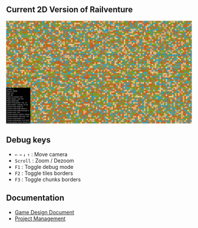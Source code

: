 ## Current 2D Version of Railventure
![Rendu 2D](./documentation/assets/img/2d_render.png)

## Debug keys
- `←` `→` `↓` `↑` : Move camera
- `Scroll` : Zoom / Dezoom
- `F1` : Toggle debug mode
- `F2` : Toggle tiles borders
- `F3` : Toggle chunks borders

## Documentation

- [Game Design Document](https://docs.google.com/document/d/11n7iS0IGyN1e3w6MINMN4v4J-sQadCq4GiFhUPvfKh4/)
- [Project Management](https://trello.com/b/kmGSew56/railventure)